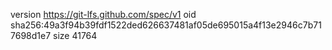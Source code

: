 version https://git-lfs.github.com/spec/v1
oid sha256:49a3f94b39fdf1522ded626637481af05de695015a4f13e2946c7b717698d1e7
size 41764
